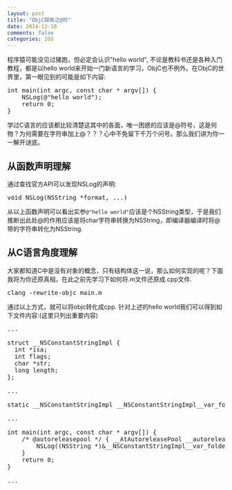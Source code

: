 ```yaml
---
layout: post
title: "ObjC探索之@符"
date: 2014-12-10
comments: false
categories: IOS
---
```

程序猿可能没见过猪跑，但必定会认识"hello world", 不论是教科书还是各种入门教程，都是以hello world来开始一门新语言的学习，ObjC也不例外。在ObjC的世界里，第一眼见到的可能是如下内容:
<pre>
int main(int argc, const char * argv[]) {
    NSLog(@"hello world");
    return 0;
}
</pre>
学过C语言的应该都比较清楚这其中的各面，唯一困惑的应该是@符号，这是何物？为何需要在字符串加上@？？？心中不免留下千万个问号。那么我们讲为你一一解开谜底。

## 从函数声明理解
通过查找官方API可以发现NSLog的声明:
<pre>
void NSLog(NSString *format, ...)
</pre>
从以上函数声明可以看出实参`@"hello world"`应该是个NSString类型，于是我们推断出此处@的作用应该是将char字符串转换为NSString，即编译器编译时将@带的字符串转化为NSString.

## 从C语言角度理解
大家都知道C中是没有对象的概念，只有结构体这一说，那么如何实现的呢？下面我将为你还原真相，在此之前先学习下如何将.m文件还原成.cpp文件.
<pre>
clang -rewrite-objc main.m
</pre>
通过以上方式，就可以将objc转化成cpp. 针对上述的hello world我们可以得到如下文件内容:(这里只列出重要内容)
<pre>
...

struct __NSConstantStringImpl {
  int *isa;
  int flags;
  char *str;
  long length;
};

...

static __NSConstantStringImpl __NSConstantStringImpl__var_folders_ls_0tjr4wp56kxgjwjr9l2qfjw00000gp_T_main_078c9f_mi_0 __attribute__ ((section ("__DATA, __cfstring"))) = {__CFConstantStringClassReference,0x000007c8,"hello world",11};

...

int main(int argc, const char * argv[]) {
    /* @autoreleasepool */ { __AtAutoreleasePool __autoreleasepool; 
        NSLog((NSString *)&__NSConstantStringImpl__var_folders_ls_0tjr4wp56kxgjwjr9l2qfjw00000gp_T_main_078c9f_mi_0);
    }
    return 0;
}

...

</pre>

